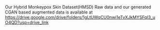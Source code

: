 Our Hybrid Monkeypox Skin Dataset(HMSD) Raw data and our generated CGAN based augmented data is available at https://drive.google.com/drive/folders/1gLtUWqCU0nwi1eTvXJkMYSFqI3_uO4QD?usp=drive_link
